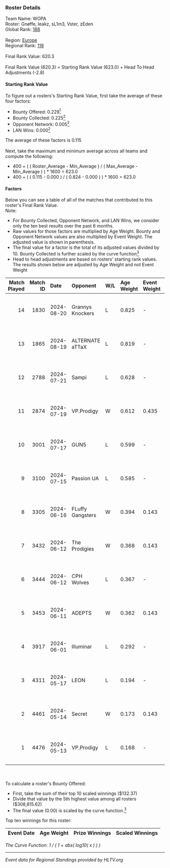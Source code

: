 ### Roster Details<br />
Team Name: WOPA<br />
Roster: Gnøffe, leakz, sL1m3, Vster, zEden<br />
Global Rank: [188](../../standings_global_2024_10_15.md)<br />
<br />
Region: [Europe]( ../../standings_europe_2024_10_15.md)<br />
Regional Rank: [118]( ../../standings_europe_2024_10_15.md)<br />
<br />
Final Rank Value:  620.3<br />
<br />
Final Rank Value (620.3) = Starting Rank Value (623.0) + Head To Head Adjustments (-2.8)<br />

#### Starting Rank Value<br />
To figure out a rosters's Starting Rank Value, first take the average of these four factors:<br />
- Bounty Offered: 0.229[<sup>1</sup>](#table2)
- Bounty Collected: 0.225[<sup>2</sup>](#table1)
- Opponent Network: 0.005[<sup>2</sup>](#table1)
- LAN Wins: 0.000[<sup>2</sup>](#table1)

The average of these factors is 0.115<br />
<br />
Next, take the maximum and minimum average across all teams and compute the following:<br />
- 400 + ( ( Roster_Average - Min_Average ) / ( Max_Average - Min_Average ) ) * 1600 = 623.0
- 400 + ( ( 0.115 - 0.000 ) / ( 0.824 - 0.000 ) ) * 1600 = 623.0


#### Factors<br />
Below you can see a table of all of the matches that contributed to this roster's Final Rank Value.<br />
Note:<br />

- For Bounty Collected, Opponent Network, and LAN Wins, we consider only the ten best results over the past 6 months.
- Raw values for those factors are multiplied by Age Weight. Bounty and Opponent Network values are also multiplied by Event Weight. The adjusted value is shown in parenthesis.
- The final value for a factor is the total of its adjusted values divided by 10. Bounty Collected is further scaled by the curve function[<sup>3</sup>](#curveFunction)
- Head to head adjustments are based on rosters' starting rank values. The results shown below are adjusted by Age Weight and not Event Weight
<span id="table1"></span><br />


| Match Played | Match ID | Date       | Opponent         | W/L | Age Weight | Event Weight | Bounty Collected | Opponent Network | LAN Wins  | H2H Adj. | Roster                              |
| -: | -: | :- | :- | :- | :- | :- | :- | :- | :- | -: | :- |
|           14 |     1830 | 2024-08-20 | Grannys Knockers | L   | 0.825      | -            | -                | -                | -         |   -11.28 | Gnøffe, leakz, sL1m3, Vster, zEden  |
|           13 |     1865 | 2024-08-19 | ALTERNATE aTTaX  | L   | 0.819      | -            | -                | -                | -         |    -5.45 | Gnøffe, leakz, sL1m3, Vster, zEden  |
|           12 |     2788 | 2024-07-21 | Sampi            | L   | 0.628      | -            | -                | -                | -         |    -3.00 | Gnøffe, leakz, sL1m3, Topa, zEden   |
|           11 |     2874 | 2024-07-19 | VP.Prodigy       | W   | 0.612      | 0.435        | 0.011 (0.003)    | 0.107 (0.028)    | 0 (0.000) |    13.19 | Gnøffe, leakz, sL1m3, Topa, zEden   |
|           10 |     3001 | 2024-07-17 | GUN5             | L   | 0.599      | -            | -                | -                | -         |    -2.34 | Gnøffe, leakz, sL1m3, Vster, zEden  |
|            9 |     3100 | 2024-07-15 | Passion UA       | L   | 0.585      | -            | -                | -                | -         |    -1.63 | Gnøffe, leakz, sL1m3, Vster, zEden  |
|            8 |     3305 | 2024-06-16 | FLuffy Gangsters | W   | 0.394      | 0.143        | 0.004 (0.000)    | 0.322 (0.018)    | 0 (0.000) |     8.12 | brzer, Gnøffe, leakz, LUMSEN, Vster |
|            7 |     3432 | 2024-06-12 | The Prodigies    | W   | 0.368      | 0.143        | 0.007 (0.000)    | 0.032 (0.002)    | 0 (0.000) |     6.78 | brzer, Gnøffe, leakz, LUMSEN, Vster |
|            6 |     3444 | 2024-06-12 | CPH Wolves       | L   | 0.367      | -            | -                | -                | -         |    -2.96 | brzer, Gnøffe, leakz, LUMSEN, Vster |
|            5 |     3453 | 2024-06-11 | ADEPTS           | W   | 0.362      | 0.143        | 0.001 (0.000)    | 0.040 (0.002)    | 0 (0.000) |     5.45 | brzer, Gnøffe, leakz, LUMSEN, Vster |
|            4 |     3917 | 2024-06-01 | Illuminar        | L   | 0.292      | -            | -                | -                | -         |    -6.28 | brzer, Gnøffe, leakz, LUMSEN, Vster |
|            3 |     4311 | 2024-05-17 | LEON             | L   | 0.194      | -            | -                | -                | -         |    -2.93 | brzer, Gnøffe, leakz, LUMSEN, Vster |
|            2 |     4461 | 2024-05-14 | Secret           | W   | 0.173      | 0.143        | 0.000 (0.000)    | 0.000 (0.000)    | 0 (0.000) |     1.22 | brzer, Gnøffe, leakz, LUMSEN, Vster |
|            1 |     4476 | 2024-05-13 | VP.Prodigy       | L   | 0.168      | -            | -                | -                | -         |    -1.67 | brzer, Gnøffe, leakz, LUMSEN, Vster |

<br />
<span id="table2"></span><br />
To calculate a roster's Bounty Offered:<br />

- First, take the sum of their top 10 scaled winnings ($132.37)
- Divide that value by the 5th highest value among all rosters ($308,815.62)
- The final value (0.00) is scaled by the curve function.[<sup>3</sup>](#curveFunction)

Top ten winnings for this roster:<br />

| Event Date | Age Weight | Prize Winnings | Scaled Winnings |
| :- | -: | :- | :- |


<span id="curveFunction"></span>_The Curve Function: 1 / ( 1 + abs( log10( x ) ) )_<br />

---
_Event data for Regional Standings provided by HLTV.org_<br />
